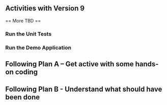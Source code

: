 ## Activities with Version 9

== More TBD ==

### Run the Unit Tests
### Run the Demo Application
## Following Plan A – Get active with some hands-on coding
## Following Plan B - Understand what should have been done
